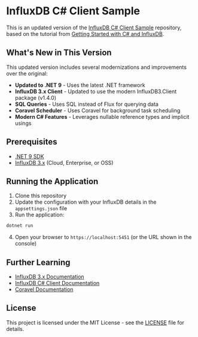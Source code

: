 # InfluxDB C# Client Sample 

This is an updated version of the [InfluxDB C# Client Sample](https://github.com/jamesmh/influxdb-csharp-client-sample) repository, based on the tutorial from [Getting Started with C# and InfluxDB](https://www.influxdata.com/blog/getting-started-with-c-and-influxdb).

## What's New in This Version

This updated version includes several modernizations and improvements over the original:

- **Updated to .NET 9** - Uses the latest .NET framework
- **InfluxDB 3.x Client** - Updated to use the modern InfluxDB3.Client package (v1.4.0)
- **SQL Queries** - Uses SQL instead of Flux for querying data
- **Coravel Scheduler** - Uses Coravel for background task scheduling
- **Modern C# Features** - Leverages nullable reference types and implicit usings

## Prerequisites

- [.NET 9 SDK](https://dotnet.microsoft.com/download/dotnet/9.0)
- [InfluxDB 3.x](https://www.influxdata.com/products/influxdb/) (Cloud, Enterprise, or OSS)

## Running the Application

1. Clone this repository
2. Update the configuration with your InfluxDB details in the `appsettings.json` file
3. Run the application:

```bash
dotnet run
```

4. Open your browser to `https://localhost:5451` (or the URL shown in the console)

## Further Learning

- [InfluxDB 3.x Documentation](docs.influxdata.com/influxdb3/core/get-started/)
- [InfluxDB C# Client Documentation](https://github.com/InfluxCommunity/influxdb3-csharp)
- [Coravel Documentation](https://docs.coravel.net/)

## License

This project is licensed under the MIT License - see the [LICENSE](LICENSE) file for details.
